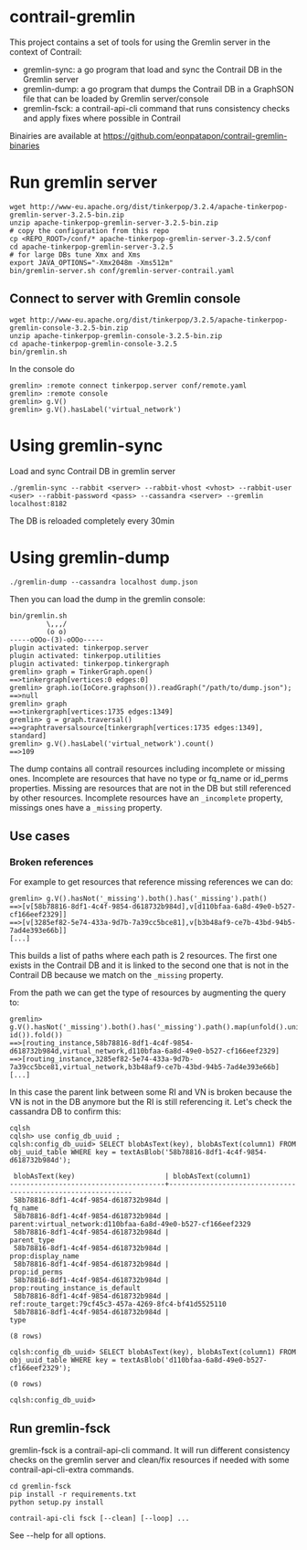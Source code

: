 # contrail-gremlin

This project contains a set of tools for using the Gremlin server in the context of Contrail:

 * gremlin-sync: a go program that load and sync the Contrail DB in the Gremlin server
 * gremlin-dump: a go program that dumps the Contrail DB in a GraphSON file that can be loaded by Gremlin server/console
 * gremlin-fsck: a contrail-api-cli command that runs consistency checks and apply fixes where possible in Contrail

Binairies are available at https://github.com/eonpatapon/contrail-gremlin-binaries

# Run gremlin server

    wget http://www-eu.apache.org/dist/tinkerpop/3.2.4/apache-tinkerpop-gremlin-server-3.2.5-bin.zip
    unzip apache-tinkerpop-gremlin-server-3.2.5-bin.zip
    # copy the configuration from this repo
    cp <REPO_ROOT>/conf/* apache-tinkerpop-gremlin-server-3.2.5/conf
    cd apache-tinkerpop-gremlin-server-3.2.5
    # for large DBs tune Xmx and Xms
    export JAVA_OPTIONS="-Xmx2048m -Xms512m"
    bin/gremlin-server.sh conf/gremlin-server-contrail.yaml

## Connect to server with Gremlin console

    wget http://www-eu.apache.org/dist/tinkerpop/3.2.5/apache-tinkerpop-gremlin-console-3.2.5-bin.zip
    unzip apache-tinkerpop-gremlin-console-3.2.5-bin.zip
    cd apache-tinkerpop-gremlin-console-3.2.5
    bin/gremlin.sh

In the console do

    gremlin> :remote connect tinkerpop.server conf/remote.yaml
    gremlin> :remote console
    gremlin> g.V()
    gremlin> g.V().hasLabel('virtual_network')

# Using gremlin-sync

Load and sync Contrail DB in gremlin server

    ./gremlin-sync --rabbit <server> --rabbit-vhost <vhost> --rabbit-user <user> --rabbit-password <pass> --cassandra <server> --gremlin localhost:8182

The DB is reloaded completely every 30min

# Using gremlin-dump

    ./gremlin-dump --cassandra localhost dump.json

Then you can load the dump in the gremlin console:

    bin/gremlin.sh
             \,,,/
             (o o)
    -----oOOo-(3)-oOOo-----
    plugin activated: tinkerpop.server
    plugin activated: tinkerpop.utilities
    plugin activated: tinkerpop.tinkergraph
    gremlin> graph = TinkerGraph.open()
    ==>tinkergraph[vertices:0 edges:0]
    gremlin> graph.io(IoCore.graphson()).readGraph("/path/to/dump.json");
    ==>null
    gremlin> graph
    ==>tinkergraph[vertices:1735 edges:1349]
    gremlin> g = graph.traversal()
    ==>graphtraversalsource[tinkergraph[vertices:1735 edges:1349], standard]
    gremlin> g.V().hasLabel('virtual_network').count()
    ==>109

The dump contains all contrail resources including incomplete or missing ones. Incomplete are resources that have no type or fq_name or id_perms properties. Missing are resources that are not in the DB but still referenced by other resources. Incomplete resources have an `_incomplete` property, missings ones have a `_missing` property.

## Use cases

### Broken references

For example to get resources that reference missing references we can do:

    gremlin> g.V().hasNot('_missing').both().has('_missing').path()
    ==>[v[58b78816-8df1-4c4f-9854-d618732b984d],v[d110bfaa-6a8d-49e0-b527-cf166eef2329]]
    ==>[v[3285ef82-5e74-433a-9d7b-7a39cc5bce81],v[b3b48af9-ce7b-43bd-94b5-7ad4e393e66b]]
    [...]

This builds a list of paths where each path is 2 resources. The first one exists in the Contrail DB and it is linked to the second one that is not in the Contrail DB because we match on the `_missing` property.

From the path we can get the type of resources by augmenting the query to:

    gremlin> g.V().hasNot('_missing').both().has('_missing').path().map(unfold().union(label(), id()).fold())
    ==>[routing_instance,58b78816-8df1-4c4f-9854-d618732b984d,virtual_network,d110bfaa-6a8d-49e0-b527-cf166eef2329]
    ==>[routing_instance,3285ef82-5e74-433a-9d7b-7a39cc5bce81,virtual_network,b3b48af9-ce7b-43bd-94b5-7ad4e393e66b]
    [...]

In this case the parent link between some RI and VN is broken because the VN is not in the DB anymore but the RI is still referencing it. Let's check the cassandra DB to confirm this:

    cqlsh
    cqlsh> use config_db_uuid ;
    cqlsh:config_db_uuid> SELECT blobAsText(key), blobAsText(column1) FROM obj_uuid_table WHERE key = textAsBlob('58b78816-8df1-4c4f-9854-d618732b984d');

     blobAsText(key)                      | blobAsText(column1)
    --------------------------------------+-------------------------------------------------------------
     58b78816-8df1-4c4f-9854-d618732b984d |                                                     fq_name
     58b78816-8df1-4c4f-9854-d618732b984d | parent:virtual_network:d110bfaa-6a8d-49e0-b527-cf166eef2329
     58b78816-8df1-4c4f-9854-d618732b984d |                                                 parent_type
     58b78816-8df1-4c4f-9854-d618732b984d |                                           prop:display_name
     58b78816-8df1-4c4f-9854-d618732b984d |                                               prop:id_perms
     58b78816-8df1-4c4f-9854-d618732b984d |                            prop:routing_instance_is_default
     58b78816-8df1-4c4f-9854-d618732b984d |       ref:route_target:79cf45c3-457a-4269-8fc4-bf41d5525110
     58b78816-8df1-4c4f-9854-d618732b984d |                                                        type

    (8 rows)

    cqlsh:config_db_uuid> SELECT blobAsText(key), blobAsText(column1) FROM obj_uuid_table WHERE key = textAsBlob('d110bfaa-6a8d-49e0-b527-cf166eef2329');

    (0 rows)

    cqlsh:config_db_uuid>


## Run gremlin-fsck

gremlin-fsck is a contrail-api-cli command. It will run different consistency checks on the gremlin server and clean/fix resources if needed with some contrail-api-cli-extra commands.

    cd gremlin-fsck
    pip install -r requirements.txt
    python setup.py install

    contrail-api-cli fsck [--clean] [--loop] ...

See --help for all options.
